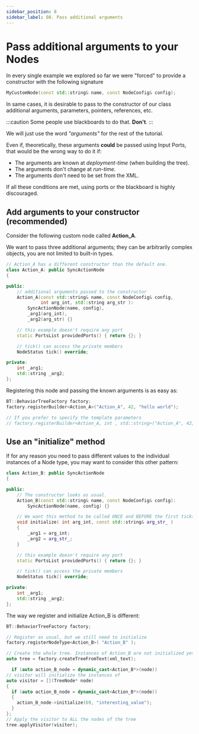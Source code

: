 ```yaml
---
sidebar_position: 8
sidebar_label: 08. Pass additional arguments
---
```


# Pass additional arguments to your Nodes

In every single example we explored so far we were "forced" to provide a
constructor with the following signature

``` cpp
MyCustomNode(const std::string& name, const NodeConfig& config);

```

In same cases, it is desirable to pass to the constructor of our class 
additional arguments, parameters, pointers, references, etc.

:::caution
Some people use blackboards to do that. **Don't**.
:::

We will just use the word _"arguments"_ for the rest of the tutorial.

Even if, theoretically, these arguments **could** be passed using Input Ports,
that would be the wrong way to do it if:

- The arguments are known at _deployment-time_ (when building the tree).
- The arguments don't change at _run-time_.
- The arguments don't need to be set from the XML.

If all these conditions are met, using ports or the blackboard is highly discouraged.

## Add arguments to your constructor (recommended)

Consider the following custom node called **Action_A**.

We want to pass three additional arguments; they can be arbitrarily complex objects,
you are not limited to built-in types.

``` cpp
// Action_A has a different constructor than the default one.
class Action_A: public SyncActionNode
{

public:
    // additional arguments passed to the constructor
    Action_A(const std::string& name, const NodeConfig& config,
             int arg_int, std::string arg_str ):
        SyncActionNode(name, config),
        _arg1(arg_int),
        _arg2(arg_str) {}

    // this example doesn't require any port
    static PortsList providedPorts() { return {}; }

    // tick() can access the private members
    NodeStatus tick() override;

private:
    int _arg1;
    std::string _arg2;
};
```

Registering this node and passing the known arguments is as easy as:

``` cpp
BT::BehaviorTreeFactory factory;
factory.registerBuilder<Action_A>("Action_A", 42, "hello world");

// If you prefer to specify the template parameters
// factory.registerBuilder<Action_A, int , std::string>("Action_A", 42, "hello world");
```

## Use an "initialize" method

If for any reason you need to pass different values to the
individual instances of a Node type, you may want to consider this other pattern:


``` cpp
class Action_B: public SyncActionNode
{

public:
    // The constructor looks as usual.
    Action_B(const std::string& name, const NodeConfig& config):
        SyncActionNode(name, config) {}

    // We want this method to be called ONCE and BEFORE the first tick()
    void initialize( int arg_int, const std::string& arg_str_ )
    {
        _arg1 = arg_int;
        _arg2 = arg_str_;
    }

    // this example doesn't require any port
    static PortsList providedPorts() { return {}; }

    // tick() can access the private members
    NodeStatus tick() override;

private:
    int _arg1;
    std::string _arg2;
};
```

The way we register and initialize Action_B is different:

``` cpp
BT::BehaviorTreeFactory factory;

// Register as usual, but we still need to initialize
factory.registerNodeType<Action_B>( "Action_B" );

// Create the whole tree. Instances of Action_B are not initialized yet
auto tree = factory.createTreeFromText(xml_text);

  if (auto action_B_node = dynamic_cast<Action_B*>(node))
// visitor will initialize the instances of 
auto visitor = [](TreeNode* node)
{
  if (auto action_B_node = dynamic_cast<Action_B*>(node))
  {
    action_B_node->initialize(69, "interesting_value");
  }
};
// Apply the visitor to ALL the nodes of the tree
tree.applyVisitor(visitor);

```





